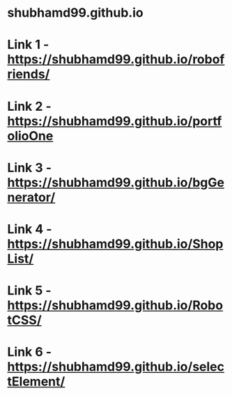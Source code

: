 # shubhamd99.github.io

# Link 1 - https://shubhamd99.github.io/robofriends/
# Link 2 - https://shubhamd99.github.io/portfolioOne
# Link 3 - https://shubhamd99.github.io/bgGenerator/
# Link 4 - https://shubhamd99.github.io/ShopList/
# Link 5 - https://shubhamd99.github.io/RobotCSS/
# Link 6 - https://shubhamd99.github.io/selectElement/
